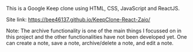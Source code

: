 This is a Google Keep clone using HTML, CSS, JavaScript and ReactJS.

Site link: https://bee46137.github.io/KeepClone-React-Zaio/

Note: The archive functionality is one of the main things I focussed on in this project and the other functionalities have not been developed yet. One can create a note, save a note, archive/delete a note, and edit a note. 
